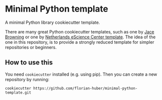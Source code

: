 # Minimal Python template
A minimal Python library cookiecutter template.

There are many great Python cookiecutter templates, such as one by [Jace Browning](https://github.com/jacebrowning/template-python/tree/main) or one by [Netherlands eScience Center template](https://github.com/NLeSC/python-template). The idea of the one in this repository, is to provide a strongly reduced template for simpler repositories or beginners.


## How to use this

You need `cookiecutter` installed (e.g. using pip). Then you can create a new repository by running:
```
cookiecutter https://github.com/florian-huber/minimal-python-template.git
```
